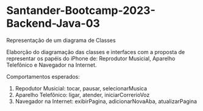 # Santander-Bootcamp-2023-Backend-Java-03

Representação de um diagrama de Classes

Elaborção do diagramação das classes e interfaces com a proposta de representar os papéis do iPhone de: 
Reprodutor Musicial, Aparelho Telefônico e Navegador na Internet. 

Comportamentos esperados:

 1. Repodutor Musicial: tocar, pausar, selecionarMusica
 2. Aparelho Telefônico: ligar, atender, iniciarCorrerioVoz
 3. Navegador na Internet: exibirPagina, adicionarNovaAba, atualizarPagina
